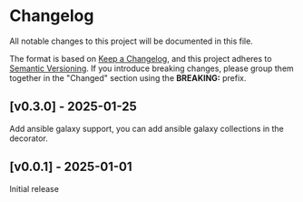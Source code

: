 # Changelog

All notable changes to this project will be documented in this file.

The format is based on [Keep a Changelog](https://keepachangelog.com/en/1.0.0/), and this project adheres to [Semantic Versioning](https://semver.org/spec/v2.0.0.html). If you introduce breaking changes, please group them together in the "Changed" section using the **BREAKING:** prefix.
## [v0.3.0] - 2025-01-25

Add ansible galaxy support, you can add ansible galaxy collections in the decorator.

## [v0.0.1] - 2025-01-01

Initial release
